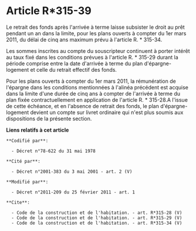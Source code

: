 # Article R*315-39

Le retrait des fonds après l'arrivée à terme laisse subsister le droit au prêt pendant un an dans la limite, pour les plans
ouverts à compter du 1er mars 2011, du délai de cinq ans maximum prévu à l'article R. * 315-34. 

Les sommes inscrites au compte du souscripteur continuent à porter intérêt au taux fixé dans les conditions prévues à
l'article R. * 315-29 durant la période comprise entre la date d'arrivée à terme du plan d'épargne-logement et celle du
retrait effectif des fonds. 

Pour les plans ouverts à compter du 1er mars 2011, la rémunération de l'épargne dans les conditions mentionnées à l'alinéa
précédent est acquise dans la limite d'une durée de cinq ans à compter de l'arrivée à terme du plan fixée contractuellement
en application de l'article R. * 315-28.A l'issue de cette échéance, et en l'absence de retrait des fonds, le plan d'épargne-
logement devient un compte sur livret ordinaire qui n'est plus soumis aux dispositions de la présente section.

**Liens relatifs à cet article**

	**Codifié par**:

	  - Décret n°78-622 du 31 mai 1978

	**Cité par**:

	  - Décret n°2001-383 du 3 mai 2001 - art. 2 (V)

	**Modifié par**:

	  - Décret n°2011-209 du 25 février 2011 - art. 1

	**Cite**:

	  - Code de la construction et de l'habitation. - art. R*315-28 (V)
	  - Code de la construction et de l'habitation. - art. R*315-29 (V)
	  - Code de la construction et de l'habitation. - art. R*315-34 (V)
